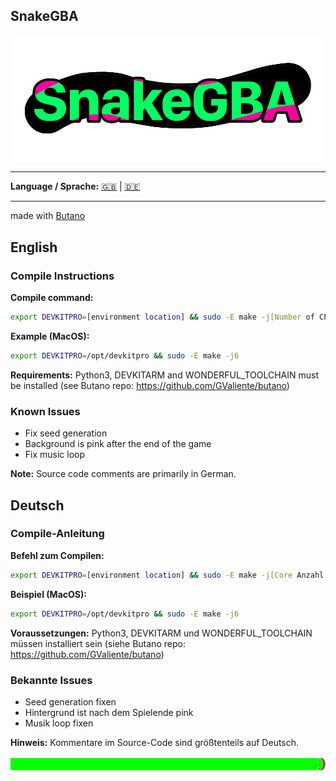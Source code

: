 ## SnakeGBA

<img width="1000" alt="Logo-GitHub" src="Logo-GitHub.png" />

---

**Language / Sprache:** [🇬🇧](#english) | [🇩🇪](#deutsch)

---
made with [Butano](https://github.com/GValiente/butano)

## English

### Compile Instructions

**Compile command:**
```bash
export DEVKITPRO=[environment location] && sudo -E make -j[Number of CPU cores]
```

**Example (MacOS):**
```bash
export DEVKITPRO=/opt/devkitpro && sudo -E make -j6
```

**Requirements:**
Python3, DEVKITARM and WONDERFUL_TOOLCHAIN must be installed (see Butano repo: https://github.com/GValiente/butano)

### Known Issues

- Fix seed generation
- Background is pink after the end of the game
- Fix music loop

**Note:** Source code comments are primarily in German.

## Deutsch

### Compile-Anleitung

**Befehl zum Compilen:**
```bash
export DEVKITPRO=[environment location] && sudo -E make -j[Core Anzahl deiner CPU]
```

**Beispiel (MacOS):**
```bash
export DEVKITPRO=/opt/devkitpro && sudo -E make -j6
```

**Voraussetzungen:**
Python3, DEVKITARM und WONDERFUL_TOOLCHAIN müssen installiert sein (siehe Butano repo: https://github.com/GValiente/butano)

### Bekannte Issues

- Seed generation fixen
- Hintergrund ist nach dem Spielende pink
- Musik loop fixen

**Hinweis:** Kommentare im Source-Code sind größtenteils auf Deutsch.

<img alt="Snake-GitHub" src="Snake-GitHub.png" />